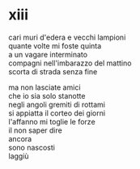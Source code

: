 # xiii

cari muri d'edera e vecchi lampioni  
quante volte mi foste quinta  
a un vagare interminato  
compagni nell'imbarazzo del mattino  
scorta di strada senza fine

ma non lasciate amici  
che io sia solo stanotte  
negli angoli gremiti di rottami  
si appiatta il corteo dei giorni  
l'affanno mi toglie le forze  
il non saper dire  
ancora  
sono nascosti  
laggiù
